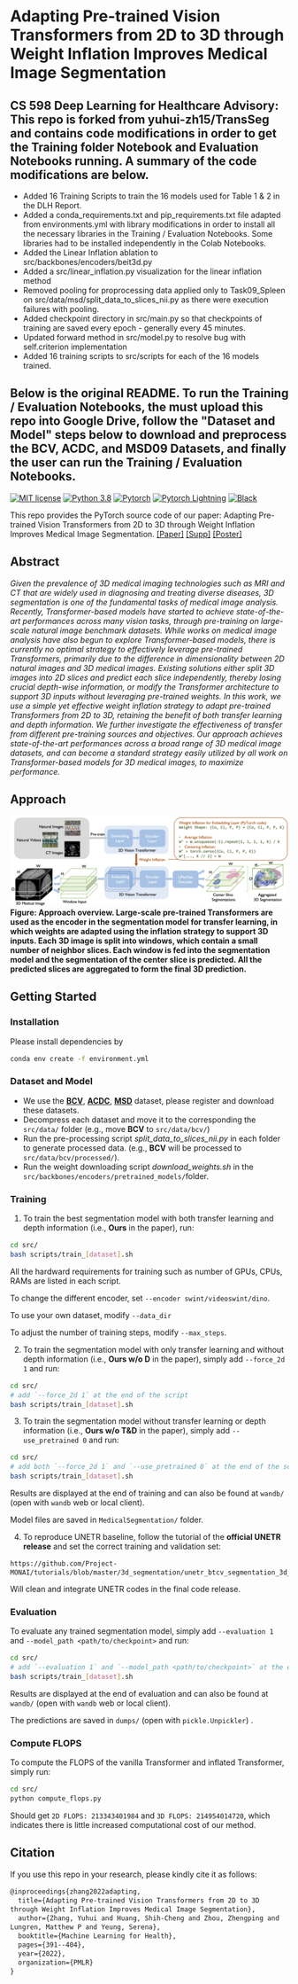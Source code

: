 # Adapting Pre-trained Vision Transformers from 2D to 3D through Weight Inflation Improves Medical Image Segmentation

## CS 598 Deep Learning for Healthcare Advisory: This repo is forked from yuhui-zh15/TransSeg and contains code modifications in order to get the Training folder Notebook and Evaluation Notebooks running. A summary of the code modifications are below. 
- Added 16 Training Scripts to train the 16 models used for Table 1 & 2 in the DLH Report.
- Added a conda_requirements.txt and pip_requirements.txt file adapted from environments.yml with library modifications in order to install all the necessary libraries in the Training / Evaluation Notebooks. Some libraries had to be installed independently in the Colab Notebooks.
- Added the Linear Inflation ablation to src/backbones/encoders/beit3d.py
- Added a src/linear_inflation.py visualization for the linear inflation method
- Removed pooling for proprocessing data applied only to Task09_Spleen on src/data/msd/split_data_to_slices_nii.py as there were execution failures with pooling.
- Added checkpoint directory in src/main.py so that checkpoints of training are saved every epoch - generally every 45 minutes.
- Updated forward method in src/model.py to resolve bug with self.criterion implementation
- Added 16 training scripts to src/scripts for each of the 16 models trained.

## Below is the original README. To run the Training / Evaluation Notebooks, the must upload this repo into Google Drive, follow the "Dataset and Model" steps below to download and preprocess the BCV, ACDC, and MSD09 Datasets, and finally the user can run the Training / Evaluation Notebooks.

[![MIT license](https://img.shields.io/badge/License-MIT-blue.svg)](https://lbesson.mit-license.org/)
[![Python 3.8](https://img.shields.io/badge/python-3.8-blue.svg)](https://www.python.org/downloads/release/python-3811/)
[![Pytorch](https://img.shields.io/badge/Pytorch-1.7-red.svg)](https://pytorch.org/get-started/previous-versions/#v171)
[![Pytorch Lightning](https://img.shields.io/badge/PyTorch--Lightning-1.4-red.svg)](https://pytorch-lightning.readthedocs.io/en/1.4.9/)
[![Black](https://img.shields.io/badge/code%20style-black-000000.svg)](https://github.com/ambv/black)

This repo provides the PyTorch source code of our paper: 
Adapting Pre-trained Vision Transformers from 2D to 3D through Weight Inflation Improves Medical Image Segmentation. [[Paper]](https://proceedings.mlr.press/v193/zhang22a/zhang22a.pdf) [[Supp]](https://proceedings.mlr.press/v193/zhang22a/zhang22a-supp.pdf) [[Poster]](https://cs.stanford.edu/~yuhuiz/assets/posters/transseg.pdf)

## Abstract

*Given the prevalence of 3D medical imaging technologies such as MRI and CT that are widely used in diagnosing and treating diverse diseases, 3D segmentation is one of the fundamental tasks of medical image analysis. Recently, Transformer-based models have started to achieve state-of-the-art performances across many vision tasks, through pre-training on large-scale natural image benchmark datasets. While works on medical image analysis have also begun to explore Transformer-based models, there is currently no optimal strategy to effectively leverage pre-trained Transformers, primarily due to the difference in dimensionality between 2D natural images and 3D medical images. Existing solutions either split 3D images into 2D slices and predict each slice independently, thereby losing crucial depth-wise information, or modify the Transformer architecture to support 3D inputs without leveraging pre-trained weights. In this work, we use a simple yet effective weight inflation strategy to adapt pre-trained Transformers from 2D to 3D, retaining the benefit of both transfer learning and depth information. We further investigate the effectiveness of transfer from different pre-training sources and objectives. Our approach achieves state-of-the-art performances across a broad range of 3D medical image datasets, and can become a standard strategy easily utilized by all work on Transformer-based models for 3D medical images, to maximize performance.*

## Approach

![](./docs/figures/approach.png)
**Figure: Approach overview. Large-scale pre-trained Transformers are used as the encoder in the segmentation model for transfer learning, in which weights are adapted using the inflation strategy to support 3D inputs. Each 3D image is split into windows, which contain a small number of neighbor slices. Each window is fed into the segmentation model and the segmentation of the center slice is predicted. All the predicted slices are aggregated to form the final 3D prediction.**

## Getting Started

### Installation

Please install dependencies by

```bash
conda env create -f environment.yml
```

### Dataset and Model

- We use the **[BCV](https://www.synapse.org/\#!Synapse:syn3193805/wiki/217789)**, **[ACDC](https://www.creatis.insa-lyon.fr/Challenge/acdc/)**, **[MSD](https://drive.google.com/file/d/1jzeNU1EKnK81PyTsrx0ujfNl-t0Jo8uE/view?usp=sharing)** dataset, please register and download these datasets.
- Decompress each dataset and move it to the corresponding the `src/data/` folder (e.g., move **BCV** to `src/data/bcv/`)
- Run the pre-processing script *split_data_to_slices_nii.py* in each folder to generate processed data. (e.g., **BCV** will be processed to `src/data/bcv/processed/`).
- Run the weight downloading script *download_weights.sh* in the `src/backbones/encoders/pretrained_models/`folder.

### Training

1. To train the best segmentation model with both transfer learning and depth information (i.e., **Ours** in the paper), run:

```bash
cd src/
bash scripts/train_[dataset].sh
```

All the hardward requirements for training such as number of GPUs, CPUs, RAMs are listed in each script.

To change the different encoder, set `--encoder swint/videoswint/dino`.

To use your own dataset, modify `--data_dir`

To adjust the number of training steps, modify `--max_steps`.

2. To train the segmentation model with only transfer learning and without depth information (i.e., **Ours w/o D** in the paper), simply add `--force_2d 1` and run:

```bash
cd src/
# add `--force_2d 1` at the end of the script
bash scripts/train_[dataset].sh
```

3. To train the segmentation model without transfer learning or depth information (i.e., **Ours w/o T&D** in the paper), simply add `--use_pretrained 0` and run:

```bash
cd src/
# add both `--force_2d 1` and `--use_pretrained 0` at the end of the script
bash scripts/train_[dataset].sh
```

Results are displayed at the end of training and can also be found at `wandb/` (open with `wandb` web or local client).

Model files are saved in `MedicalSegmentation/` folder. 

4. To reproduce UNETR baseline, follow the tutorial of the **official UNETR release** and set the correct training and validation set:

```
https://github.com/Project-MONAI/tutorials/blob/master/3d_segmentation/unetr_btcv_segmentation_3d_lightning.ipynb
```

Will clean and integrate UNETR codes in the final code release.

### Evaluation

To evaluate any trained segmentation model, simply add `--evaluation 1` and `--model_path <path/to/checkpoint>` and run:

```bash
cd src/
# add `--evaluation 1` and `--model_path <path/to/checkpoint>` at the end of the script
bash scripts/train_[dataset].sh
```

Results are displayed at the end of evaluation and can also be found at `wandb/` (open with `wandb` web or local client).

The predictions are saved in `dumps/` (open with `pickle.Unpickler`) .

### Compute FLOPS

To compute the FLOPS of the vanilla Transformer and inflated Transformer, simply run:

```bash
cd src/
python compute_flops.py
```

Should get `2D FLOPS: 213343401984` and `3D FLOPS: 214954014720`, which indicates there is little increased computational cost of our method.

## Citation
If you use this repo in your research, please kindly cite it as follows:
```
@inproceedings{zhang2022adapting,
  title={Adapting Pre-trained Vision Transformers from 2D to 3D through Weight Inflation Improves Medical Image Segmentation},
  author={Zhang, Yuhui and Huang, Shih-Cheng and Zhou, Zhengping and Lungren, Matthew P and Yeung, Serena},
  booktitle={Machine Learning for Health},
  pages={391--404},
  year={2022},
  organization={PMLR}
}
```
